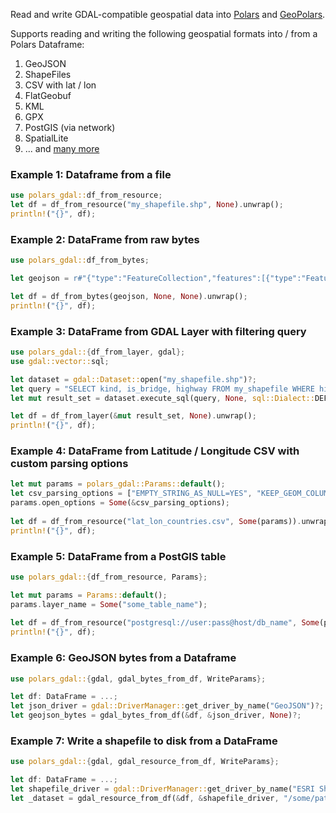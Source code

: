 Read and write GDAL-compatible geospatial data into [Polars](https://www.pola.rs) and [GeoPolars](https://github.com/geopolars/geopolars).

Supports reading and writing the following geospatial formats into / from a Polars Dataframe:

1. GeoJSON
2. ShapeFiles
3. CSV with lat / lon
4. FlatGeobuf
5. KML
6. GPX
7. PostGIS (via network)
8. SpatialLite
9. ... and [many more](https://gdal.org/drivers/vector/index.html)


### Example 1: Dataframe from a file
```rust # ignore
use polars_gdal::df_from_resource;
let df = df_from_resource("my_shapefile.shp", None).unwrap();
println!("{}", df);
```

### Example 2: DataFrame from raw bytes
```rust # ignore
use polars_gdal::df_from_bytes;

let geojson = r#"{"type":"FeatureCollection","features":[{"type":"Feature","properties":{"name":"foo"},"geometry":{"type":"Point","coordinates":[1,2]}},{"type":"Feature","properties":{"name":"bar"},"geometry":{"type":"Point","coordinates":[3,4]}}]}"#.as_bytes();

let df = df_from_bytes(geojson, None, None).unwrap();
println!("{}", df);
```

### Example 3: DataFrame from GDAL Layer with filtering query
```rust # ignore
use polars_gdal::{df_from_layer, gdal};
use gdal::vector::sql;

let dataset = gdal::Dataset::open("my_shapefile.shp")?;
let query = "SELECT kind, is_bridge, highway FROM my_shapefile WHERE highway = 'pedestrian'";
let mut result_set = dataset.execute_sql(query, None, sql::Dialect::DEFAULT).unwrap().unwrap();

let df = df_from_layer(&mut result_set, None).unwrap();
println!("{}", df);
```

### Example 4: DataFrame from Latitude / Longitude CSV with custom parsing options
```rust # ignore
let mut params = polars_gdal::Params::default();
let csv_parsing_options = ["EMPTY_STRING_AS_NULL=YES", "KEEP_GEOM_COLUMNS=NO", "X_POSSIBLE_NAMES=Lon*", "Y_POSSIBLE_NAMES=Lat*"];
params.open_options = Some(&csv_parsing_options);
 
let df = df_from_resource("lat_lon_countries.csv", Some(params)).unwrap();
println!("{}", df);
```

### Example 5: DataFrame from a PostGIS table
```rust # ignore
use polars_gdal::{df_from_resource, Params};

let mut params = Params::default();
params.layer_name = Some("some_table_name");
 
let df = df_from_resource("postgresql://user:pass@host/db_name", Some(params)).unwrap();
println!("{}", df);
```

### Example 6: GeoJSON bytes from a Dataframe
```rust # ignore
use polars_gdal::{gdal, gdal_bytes_from_df, WriteParams};

let df: DataFrame = ...;
let json_driver = gdal::DriverManager::get_driver_by_name("GeoJSON")?;
let geojson_bytes = gdal_bytes_from_df(&df, &json_driver, None)?;
```

### Example 7: Write a shapefile to disk from a DataFrame
```rust # ignore
use polars_gdal::{gdal, gdal_resource_from_df, WriteParams};

let df: DataFrame = ...;
let shapefile_driver = gdal::DriverManager::get_driver_by_name("ESRI Shapefile")?;
let _dataset = gdal_resource_from_df(&df, &shapefile_driver, "/some/path/on/disk/my_shapefile.shp", None)?;
```
